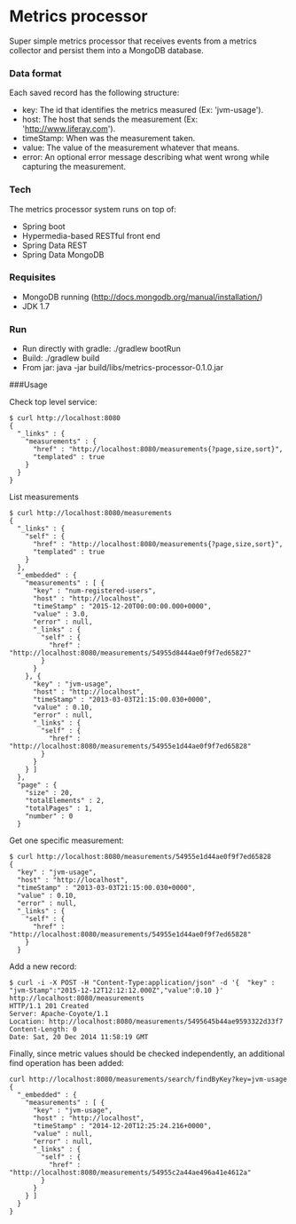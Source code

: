 # Metrics processor

Super simple metrics processor that receives events from a metrics collector and persist them into a MongoDB database.

### Data format
Each saved record has the following structure:
 * key: The id that identifies the metrics measured (Ex: 'jvm-usage').
 * host: The host that sends the measurement (Ex: 'http://www.liferay.com').
 * timeStamp: When was the measurement taken.
 * value: The value of the measurement whatever that means.
 * error: An optional error message describing what went wrong while capturing the measurement.

### Tech

The metrics processor system runs on top of:

 * Spring boot
 * Hypermedia-based RESTful front end
 * Spring Data REST
 * Spring Data MongoDB

### Requisites
 * MongoDB running (http://docs.mongodb.org/manual/installation/)
 * JDK 1.7

### Run
 * Run directly with gradle: ./gradlew bootRun
 * Build: ./gradlew build
 * From jar: java -jar build/libs/metrics-processor-0.1.0.jar

###Usage

Check top level service:

```
$ curl http://localhost:8080
{
  "_links" : {
    "measurements" : {
      "href" : "http://localhost:8080/measurements{?page,size,sort}",
      "templated" : true
    }
  }
}
```

List measurements
```
$ curl http://localhost:8080/measurements
{
  "_links" : {
    "self" : {
      "href" : "http://localhost:8080/measurements{?page,size,sort}",
      "templated" : true
    }
  },
  "_embedded" : {
    "measurements" : [ {
      "key" : "num-registered-users",
      "host" : "http://localhost",
      "timeStamp" : "2015-12-20T00:00:00.000+0000",
      "value" : 3.0,
      "error" : null,
      "_links" : {
        "self" : {
          "href" : "http://localhost:8080/measurements/54955d8444ae0f9f7ed65827"
        }
      }
    }, {
      "key" : "jvm-usage",
      "host" : "http://localhost",
      "timeStamp" : "2013-03-03T21:15:00.030+0000",
      "value" : 0.10,
      "error" : null,
      "_links" : {
        "self" : {
          "href" : "http://localhost:8080/measurements/54955e1d44ae0f9f7ed65828"
        }
      }
    } ]
  },
  "page" : {
    "size" : 20,
    "totalElements" : 2,
    "totalPages" : 1,
    "number" : 0
  }
```
Get one specific measurement:
```
$ curl http://localhost:8080/measurements/54955e1d44ae0f9f7ed65828
{
  "key" : "jvm-usage",
  "host" : "http://localhost",
  "timeStamp" : "2013-03-03T21:15:00.030+0000",
  "value" : 0.10,
  "error" : null,
  "_links" : {
    "self" : {
      "href" : "http://localhost:8080/measurements/54955e1d44ae0f9f7ed65828"
    }
  }
```

Add a new record:
```
$ curl -i -X POST -H "Content-Type:application/json" -d '{  "key" : "jvm-Stamp":"2015-12-12T12:12:12.000Z","value":0.10 }' http://localhost:8080/measurements
HTTP/1.1 201 Created
Server: Apache-Coyote/1.1
Location: http://localhost:8080/measurements/5495645b44ae9593322d33f7
Content-Length: 0
Date: Sat, 20 Dec 2014 11:58:19 GMT

```

Finally, since metric values should be checked independently, an additional find operation has been added:
```
curl http://localhost:8080/measurements/search/findByKey?key=jvm-usage
{
  "_embedded" : {
    "measurements" : [ {
      "key" : "jvm-usage",
      "host" : "http://localhost",
      "timeStamp" : "2014-12-20T12:25:24.216+0000",
      "value" : null,
      "error" : null,
      "_links" : {
        "self" : {
          "href" : "http://localhost:8080/measurements/54955c2a44ae496a41e4612a"
        }
      }
    } ]
  }
}
```